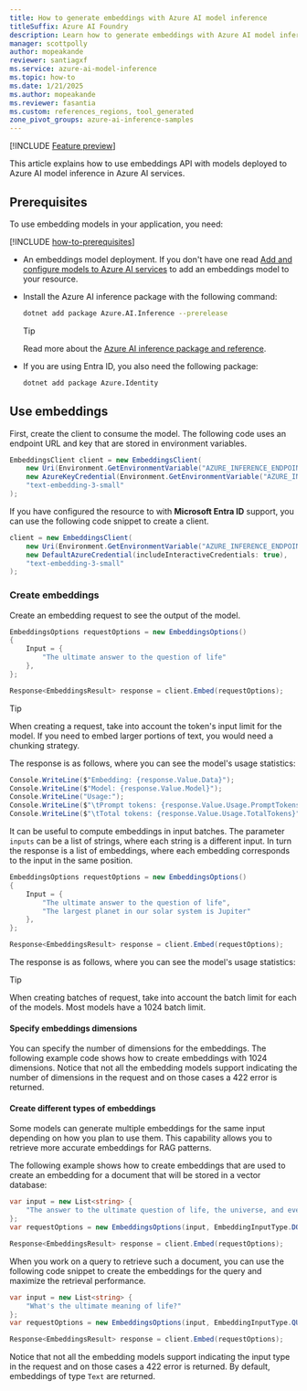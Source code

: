 ```yaml
---
title: How to generate embeddings with Azure AI model inference
titleSuffix: Azure AI Foundry
description: Learn how to generate embeddings with Azure AI model inference
manager: scottpolly
author: mopeakande
reviewer: santiagxf
ms.service: azure-ai-model-inference
ms.topic: how-to
ms.date: 1/21/2025
ms.author: mopeakande
ms.reviewer: fasantia
ms.custom: references_regions, tool_generated
zone_pivot_groups: azure-ai-inference-samples
---
```


[!INCLUDE [Feature preview](~/reusable-content/ce-skilling/azure/includes/ai-studio/includes/feature-preview.md)]

This article explains how to use embeddings API with models deployed to Azure AI model inference in Azure AI services.

## Prerequisites

To use embedding models in your application, you need:

[!INCLUDE [how-to-prerequisites](../how-to-prerequisites.md)]

* An embeddings model deployment. If you don't have one read [Add and configure models to Azure AI services](../../how-to/create-model-deployments.md) to add an embeddings model to your resource.

* Install the Azure AI inference package with the following command:

    ```bash
    dotnet add package Azure.AI.Inference --prerelease
    ```
    
    > [!TIP]
    > Read more about the [Azure AI inference package and reference](https://aka.ms/azsdk/azure-ai-inference/python/reference).

* If you are using Entra ID, you also need the following package:

    ```bash
    dotnet add package Azure.Identity
    ```

## Use embeddings

First, create the client to consume the model. The following code uses an endpoint URL and key that are stored in environment variables.


```csharp
EmbeddingsClient client = new EmbeddingsClient(
    new Uri(Environment.GetEnvironmentVariable("AZURE_INFERENCE_ENDPOINT")),
    new AzureKeyCredential(Environment.GetEnvironmentVariable("AZURE_INFERENCE_CREDENTIAL")),
    "text-embedding-3-small"
);
```

If you have configured the resource to with **Microsoft Entra ID** support, you can use the following code snippet to create a client.


```csharp
client = new EmbeddingsClient(
    new Uri(Environment.GetEnvironmentVariable("AZURE_INFERENCE_ENDPOINT")),
    new DefaultAzureCredential(includeInteractiveCredentials: true),
    "text-embedding-3-small"
);
```

### Create embeddings

Create an embedding request to see the output of the model.

```csharp
EmbeddingsOptions requestOptions = new EmbeddingsOptions()
{
    Input = {
        "The ultimate answer to the question of life"
    },
};

Response<EmbeddingsResult> response = client.Embed(requestOptions);
```

> [!TIP]
> When creating a request, take into account the token's input limit for the model. If you need to embed larger portions of text, you would need a chunking strategy.

The response is as follows, where you can see the model's usage statistics:


```csharp
Console.WriteLine($"Embedding: {response.Value.Data}");
Console.WriteLine($"Model: {response.Value.Model}");
Console.WriteLine("Usage:");
Console.WriteLine($"\tPrompt tokens: {response.Value.Usage.PromptTokens}");
Console.WriteLine($"\tTotal tokens: {response.Value.Usage.TotalTokens}");
```

It can be useful to compute embeddings in input batches. The parameter `inputs` can be a list of strings, where each string is a different input. In turn the response is a list of embeddings, where each embedding corresponds to the input in the same position.


```csharp
EmbeddingsOptions requestOptions = new EmbeddingsOptions()
{
    Input = {
        "The ultimate answer to the question of life", 
        "The largest planet in our solar system is Jupiter"
    },
};

Response<EmbeddingsResult> response = client.Embed(requestOptions);
```

The response is as follows, where you can see the model's usage statistics:

> [!TIP]
> When creating batches of request, take into account the batch limit for each of the models. Most models have a 1024 batch limit.

#### Specify embeddings dimensions

You can specify the number of dimensions for the embeddings. The following example code shows how to create embeddings with 1024 dimensions. Notice that not all the embedding models support indicating the number of dimensions in the request and on those cases a 422 error is returned.

#### Create different types of embeddings

Some models can generate multiple embeddings for the same input depending on how you plan to use them. This capability allows you to retrieve more accurate embeddings for RAG patterns. 

The following example shows how to create embeddings that are used to create an embedding for a document that will be stored in a vector database:


```csharp
var input = new List<string> { 
    "The answer to the ultimate question of life, the universe, and everything is 42"
};
var requestOptions = new EmbeddingsOptions(input, EmbeddingInputType.DOCUMENT);

Response<EmbeddingsResult> response = client.Embed(requestOptions);
```

When you work on a query to retrieve such a document, you can use the following code snippet to create the embeddings for the query and maximize the retrieval performance.


```csharp
var input = new List<string> { 
    "What's the ultimate meaning of life?"
};
var requestOptions = new EmbeddingsOptions(input, EmbeddingInputType.QUERY);

Response<EmbeddingsResult> response = client.Embed(requestOptions);
```

Notice that not all the embedding models support indicating the input type in the request and on those cases a 422 error is returned. By default, embeddings of type `Text` are returned.
